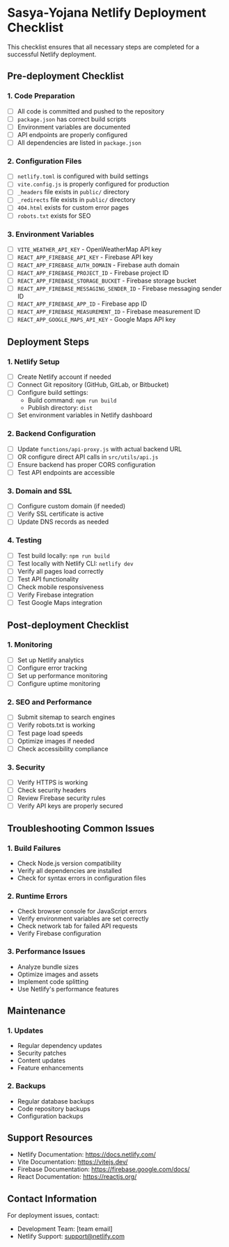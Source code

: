 # Sasya-Yojana Netlify Deployment Checklist

This checklist ensures that all necessary steps are completed for a successful Netlify deployment.

## Pre-deployment Checklist

### 1. Code Preparation
- [ ] All code is committed and pushed to the repository
- [ ] `package.json` has correct build scripts
- [ ] Environment variables are documented
- [ ] API endpoints are properly configured
- [ ] All dependencies are listed in `package.json`

### 2. Configuration Files
- [ ] `netlify.toml` is configured with build settings
- [ ] `vite.config.js` is properly configured for production
- [ ] `_headers` file exists in `public/` directory
- [ ] `_redirects` file exists in `public/` directory
- [ ] `404.html` exists for custom error pages
- [ ] `robots.txt` exists for SEO

### 3. Environment Variables
- [ ] `VITE_WEATHER_API_KEY` - OpenWeatherMap API key
- [ ] `REACT_APP_FIREBASE_API_KEY` - Firebase API key
- [ ] `REACT_APP_FIREBASE_AUTH_DOMAIN` - Firebase auth domain
- [ ] `REACT_APP_FIREBASE_PROJECT_ID` - Firebase project ID
- [ ] `REACT_APP_FIREBASE_STORAGE_BUCKET` - Firebase storage bucket
- [ ] `REACT_APP_FIREBASE_MESSAGING_SENDER_ID` - Firebase messaging sender ID
- [ ] `REACT_APP_FIREBASE_APP_ID` - Firebase app ID
- [ ] `REACT_APP_FIREBASE_MEASUREMENT_ID` - Firebase measurement ID
- [ ] `REACT_APP_GOOGLE_MAPS_API_KEY` - Google Maps API key

## Deployment Steps

### 1. Netlify Setup
- [ ] Create Netlify account if needed
- [ ] Connect Git repository (GitHub, GitLab, or Bitbucket)
- [ ] Configure build settings:
  - Build command: `npm run build`
  - Publish directory: `dist`
- [ ] Set environment variables in Netlify dashboard

### 2. Backend Configuration
- [ ] Update `functions/api-proxy.js` with actual backend URL
- [ ] OR configure direct API calls in `src/utils/api.js`
- [ ] Ensure backend has proper CORS configuration
- [ ] Test API endpoints are accessible

### 3. Domain and SSL
- [ ] Configure custom domain (if needed)
- [ ] Verify SSL certificate is active
- [ ] Update DNS records as needed

### 4. Testing
- [ ] Test build locally: `npm run build`
- [ ] Test locally with Netlify CLI: `netlify dev`
- [ ] Verify all pages load correctly
- [ ] Test API functionality
- [ ] Check mobile responsiveness
- [ ] Verify Firebase integration
- [ ] Test Google Maps integration

## Post-deployment Checklist

### 1. Monitoring
- [ ] Set up Netlify analytics
- [ ] Configure error tracking
- [ ] Set up performance monitoring
- [ ] Configure uptime monitoring

### 2. SEO and Performance
- [ ] Submit sitemap to search engines
- [ ] Verify robots.txt is working
- [ ] Test page load speeds
- [ ] Optimize images if needed
- [ ] Check accessibility compliance

### 3. Security
- [ ] Verify HTTPS is working
- [ ] Check security headers
- [ ] Review Firebase security rules
- [ ] Verify API keys are properly secured

## Troubleshooting Common Issues

### 1. Build Failures
- Check Node.js version compatibility
- Verify all dependencies are installed
- Check for syntax errors in configuration files

### 2. Runtime Errors
- Check browser console for JavaScript errors
- Verify environment variables are set correctly
- Check network tab for failed API requests
- Verify Firebase configuration

### 3. Performance Issues
- Analyze bundle sizes
- Optimize images and assets
- Implement code splitting
- Use Netlify's performance features

## Maintenance

### 1. Updates
- Regular dependency updates
- Security patches
- Content updates
- Feature enhancements

### 2. Backups
- Regular database backups
- Code repository backups
- Configuration backups

## Support Resources

- Netlify Documentation: https://docs.netlify.com/
- Vite Documentation: https://vitejs.dev/
- Firebase Documentation: https://firebase.google.com/docs/
- React Documentation: https://reactjs.org/

## Contact Information

For deployment issues, contact:
- Development Team: [team email]
- Netlify Support: support@netlify.com